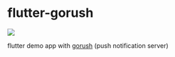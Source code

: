 # flutter-gorush

<img src="./images/screen-shot.gif">

flutter demo app with [gorush](https://github.com/appleboy) (push notification server)
